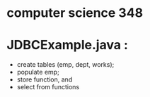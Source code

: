 # computer science 348
# JDBCExample.java : 
  * create tables (emp, dept, works);
  * populate emp;
  * store function, and
  * select from functions
